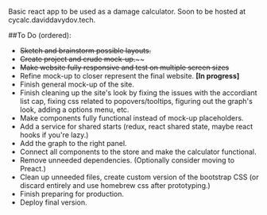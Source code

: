 Basic react app to be used as a damage calculator. Soon to be hosted at cycalc.daviddavydov.tech.

##To Do (ordered):

 * ~~Sketch and brainstorm possible layouts.~~
 * ~~Create project and crude mock-up.~~~~
 * ~~Make website fully responsive and test on multiple screen sizes~~
 * Refine mock-up to closer represent the final website. **[In progress]**
 * Finish general mock-up of the site.
 * Finish cleaning up the site's look by fixing the issues with the accordiant list cap, fixing css related to popovers/tooltips, figuring out the graph's look, adding a options menu, etc.
 * Make components fully functional instead of mock-up placeholders.
 * Add a service for shared starts (redux, react shared state, maybe react hooks if you're lazy.)
 * Add the graph to the right panel.
 * Connect all components to the store and make the calculator functional.
 * Remove unneeded dependencies. (Optionally consider moving to Preact.)
 * Clean up unneeded files, create custom version of the bootstrap CSS (or discard entirely and use homebrew css after prototyping.)
 * Finish preparing for production.
 * Deploy final version.
